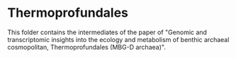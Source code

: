 # Thermoprofundales
This folder contains the intermediates of the paper of 
"Genomic and transcriptomic insights into the ecology and metabolism of benthic archaeal cosmopolitan, Thermoprofundales (MBG-D archaea)".

